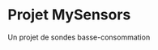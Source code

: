 <!--# MySensors -->
<!--+ 2018-2019 -->
<!--$ C++ -->
<!--$ Kicad -->
<!--% Un projet de sondes basse-consommation -->

# Projet MySensors

Un projet de sondes basse-consommation